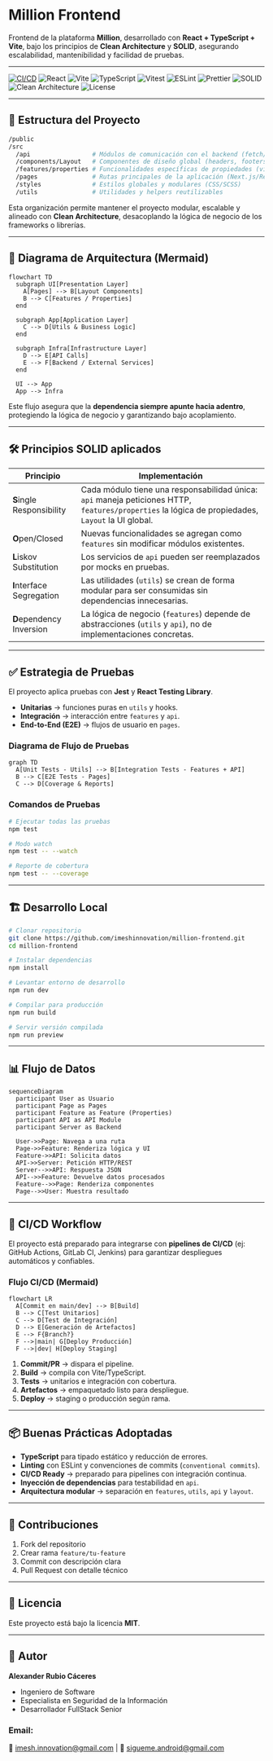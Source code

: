 # Million Frontend

Frontend de la plataforma **Million**, desarrollado con **React + TypeScript + Vite**, bajo los principios de **Clean Architecture** y **SOLID**, asegurando escalabilidad, mantenibilidad y facilidad de pruebas.

---

[![CI/CD](https://github.com/imeshinnovation/million-frontend/actions/workflows/ci.yml/badge.svg)](https://github.com/imeshinnovation/million-frontend/actions/workflows/ci.yml)
![React](https://img.shields.io/badge/React-18.0.0-blue?logo=react&logoColor=white)
![Vite](https://img.shields.io/badge/Vite-5.0.0-646CFF?logo=vite&logoColor=white)
![TypeScript](https://img.shields.io/badge/TypeScript-5.0.0-3178C6?logo=typescript&logoColor=white)
![Vitest](https://img.shields.io/badge/Vitest-Unit_Tests-6E9F18?logo=vitest&logoColor=white)
![ESLint](https://img.shields.io/badge/Code_Style-ESLint-4B32C3?logo=eslint&logoColor=white)
![Prettier](https://img.shields.io/badge/Formatter-Prettier-F7B93E?logo=prettier&logoColor=white)
![SOLID](https://img.shields.io/badge/Principles-SOLID-orange)
![Clean Architecture](https://img.shields.io/badge/Architecture-Clean-blueviolet)
![License](https://img.shields.io/github/license/imeshinnovation/million-frontend)

---

## 📂 Estructura del Proyecto

```bash
/public
/src
  /api                 # Módulos de comunicación con el backend (fetch/axios)
  /components/Layout   # Componentes de diseño global (headers, footers, sidebars)
  /features/properties # Funcionalidades específicas de propiedades (vista, lógica)
  /pages               # Rutas principales de la aplicación (Next.js/React Router)
  /styles              # Estilos globales y modulares (CSS/SCSS)
  /utils               # Utilidades y helpers reutilizables
```

Esta organización permite mantener el proyecto modular, escalable y alineado con **Clean Architecture**, desacoplando la lógica de negocio de los frameworks o librerías.

---

## 📐 Diagrama de Arquitectura (Mermaid)

```mermaid
flowchart TD
  subgraph UI[Presentation Layer]
    A[Pages] --> B[Layout Components]
    B --> C[Features / Properties]
  end

  subgraph App[Application Layer]
    C --> D[Utils & Business Logic]
  end

  subgraph Infra[Infrastructure Layer]
    D --> E[API Calls]
    E --> F[Backend / External Services]
  end

  UI --> App
  App --> Infra
```

Este flujo asegura que la **dependencia siempre apunte hacia adentro**, protegiendo la lógica de negocio y garantizando bajo acoplamiento.

---

## 🛠️ Principios SOLID aplicados

| Principio | Implementación |
|-----------|----------------|
| **S**ingle Responsibility | Cada módulo tiene una responsabilidad única: `api` maneja peticiones HTTP, `features/properties` la lógica de propiedades, `Layout` la UI global. |
| **O**pen/Closed | Nuevas funcionalidades se agregan como `features` sin modificar módulos existentes. |
| **L**iskov Substitution | Los servicios de `api` pueden ser reemplazados por mocks en pruebas. |
| **I**nterface Segregation | Las utilidades (`utils`) se crean de forma modular para ser consumidas sin dependencias innecesarias. |
| **D**ependency Inversion | La lógica de negocio (`features`) depende de abstracciones (`utils` y `api`), no de implementaciones concretas. |

---

## ✅ Estrategia de Pruebas

El proyecto aplica pruebas con **Jest** y **React Testing Library**.

- **Unitarias** → funciones puras en `utils` y hooks.  
- **Integración** → interacción entre `features` y `api`.  
- **End-to-End (E2E)** → flujos de usuario en `pages`.  

### Diagrama de Flujo de Pruebas

```mermaid
graph TD
  A[Unit Tests - Utils] --> B[Integration Tests - Features + API]
  B --> C[E2E Tests - Pages]
  C --> D[Coverage & Reports]
```

### Comandos de Pruebas

```bash
# Ejecutar todas las pruebas
npm test

# Modo watch
npm test -- --watch

# Reporte de cobertura
npm test -- --coverage
```

---

## 🏗️ Desarrollo Local

```bash
# Clonar repositorio
git clone https://github.com/imeshinnovation/million-frontend.git
cd million-frontend

# Instalar dependencias
npm install

# Levantar entorno de desarrollo
npm run dev

# Compilar para producción
npm run build

# Servir versión compilada
npm run preview
```

---

## 📊 Flujo de Datos

```mermaid
sequenceDiagram
  participant User as Usuario
  participant Page as Pages
  participant Feature as Feature (Properties)
  participant API as API Module
  participant Server as Backend

  User->>Page: Navega a una ruta
  Page->>Feature: Renderiza lógica y UI
  Feature->>API: Solicita datos
  API->>Server: Petición HTTP/REST
  Server-->>API: Respuesta JSON
  API-->>Feature: Devuelve datos procesados
  Feature-->>Page: Renderiza componentes
  Page-->>User: Muestra resultado
```

---

## 🚀 CI/CD Workflow

El proyecto está preparado para integrarse con **pipelines de CI/CD** (ej: GitHub Actions, GitLab CI, Jenkins) para garantizar despliegues automáticos y confiables.

### Flujo CI/CD (Mermaid)

```mermaid
flowchart LR
  A[Commit en main/dev] --> B[Build]
  B --> C[Test Unitarios]
  C --> D[Test de Integración]
  D --> E[Generación de Artefactos]
  E --> F{Branch?}
  F -->|main| G[Deploy Producción]
  F -->|dev| H[Deploy Staging]
```

1. **Commit/PR** → dispara el pipeline.  
2. **Build** → compila con Vite/TypeScript.  
3. **Tests** → unitarios e integración con cobertura.  
4. **Artefactos** → empaquetado listo para despliegue.  
5. **Deploy** → staging o producción según rama.  

---

## 📦 Buenas Prácticas Adoptadas

- **TypeScript** para tipado estático y reducción de errores.  
- **Linting** con ESLint y convenciones de commits (`conventional commits`).  
- **CI/CD Ready** → preparado para pipelines con integración continua.  
- **Inyección de dependencias** para testabilidad en `api`.  
- **Arquitectura modular** → separación en `features`, `utils`, `api` y `layout`.  

---

## 🤝 Contribuciones

1. Fork del repositorio  
2. Crear rama `feature/tu-feature`  
3. Commit con descripción clara  
4. Pull Request con detalle técnico  

---

## 📄 Licencia

Este proyecto está bajo la licencia **MIT**.  

---

## 👤 Autor

**Alexander Rubio Cáceres**  
- Ingeniero de Software
- Especialista en Seguridad de la Información
- Desarrollador FullStack Senior

### Email:
📧 imesh.innovation@gmail.com | 📧 sigueme.android@gmail.com  
